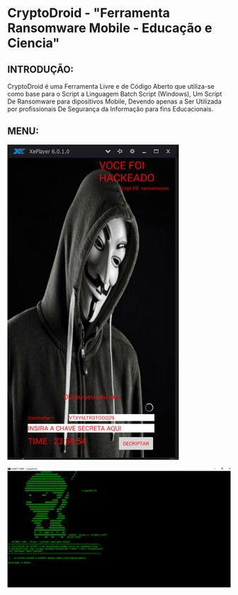 # CryptoDroid - "Ferramenta Ransomware Mobile - Educação e Ciencia"

## INTRODUÇÃO:

CryptoDroid é uma Ferramenta Livre e de Código Aberto que utiliza-se como base para o Script a Linguagem Batch Script (Windows),
Um Script De Ransomware para dipositivos Mobile, Devendo apenas a Ser Utilizada por profissionais De Segurança da Informação para fins Educacionais.

## MENU:
![Interface Apk](https://github.com/Cyber-Root0/CryptoDroid/blob/master/midia/print_CryptoDroid.png)

![Interface Script](https://github.com/Cyber-Root0/CryptoDroid/blob/master/midia/print.png)






